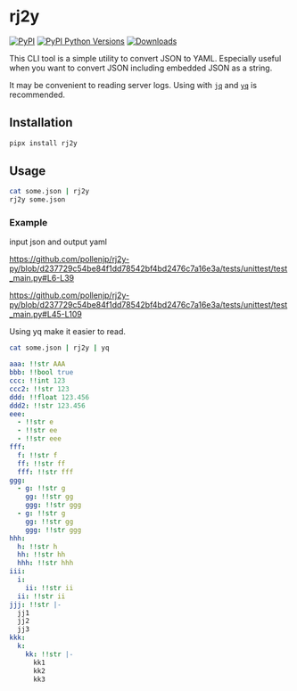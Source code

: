 # rj2y

[![PyPI](https://img.shields.io/pypi/v/rj2y)](https://pypi.org/project/rj2y/)
[![PyPI Python Versions](https://img.shields.io/pypi/pyversions/rj2y)](https://pypi.org/project/rj2y/)
[![Downloads](https://pepy.tech/badge/rj2y)](https://pepy.tech/project/rj2y)

This CLI tool is a simple utility to convert JSON to YAML. Especially useful when you want to convert JSON including embedded JSON as a string.

It may be convenient to reading server logs. Using with [`jq`](https://github.com/jqlang/jq) and [`yq`](https://github.com/mikefarah/yq) is recommended.

## Installation

```bash
pipx install rj2y
```

## Usage

```bash
cat some.json | rj2y
rj2y some.json
```

### Example

input json and output yaml

<https://github.com/pollenjp/rj2y-py/blob/d237729c54be84f1dd78542bf4bd2476c7a16e3a/tests/unittest/test_main.py#L6-L39>

<https://github.com/pollenjp/rj2y-py/blob/d237729c54be84f1dd78542bf4bd2476c7a16e3a/tests/unittest/test_main.py#L45-L109>

Using yq make it easier to read.

```sh
cat some.json | rj2y | yq
```

```yaml
aaa: !!str AAA
bbb: !!bool true
ccc: !!int 123
ccc2: !!str 123
ddd: !!float 123.456
ddd2: !!str 123.456
eee:
  - !!str e
  - !!str ee
  - !!str eee
fff:
  f: !!str f
  ff: !!str ff
  fff: !!str fff
ggg:
  - g: !!str g
    gg: !!str gg
    ggg: !!str ggg
  - g: !!str g
    gg: !!str gg
    ggg: !!str ggg
hhh:
  h: !!str h
  hh: !!str hh
  hhh: !!str hhh
iii:
  i:
    ii: !!str ii
  ii: !!str ii
jjj: !!str |-
  jj1
  jj2
  jj3
kkk:
  k:
    kk: !!str |-
      kk1
      kk2
      kk3
```
